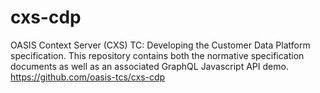 # cxs-cdp
OASIS Context Server (CXS) TC: Developing the Customer Data Platform specification. This repository contains both the normative specification documents as well as an associated GraphQL Javascript API demo.  https://github.com/oasis-tcs/cxs-cdp
